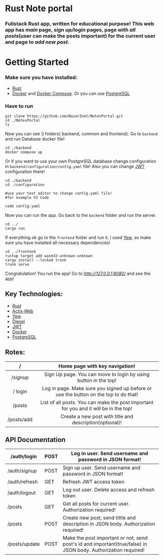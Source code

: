 # Rust Note portal
### Fullstack Rust app, written for educational purpose! This web app has *main* page, *sign up/login* pages, page with *all posts*(user can make the posts important) for the current user and page to *add new post*. 

# Getting Started
### Make sure you have installed: 
* [Rust](https://www.rust-lang.org/)
* [Docker](https://www.docker.com/) and [Docker Compose](https://docs.docker.com/compose/). Or you can use [PostgreSQL](https://www.postgresql.org/) 

### Have to run
```
git clone https://github.com/NazarZnet/NotesPortal.git
cd ./NotesPortal
ls
```
Now you can see 3 folders( backend, common and frontend). Go to `backend` and run Database docker file! 
```
cd ./backend
docker compose up
```
Or if you want to use your own PostgreSQL database change configuration in `backend/configuration/config.yaml` file! Also you can change [JWT](https://jwt.io/) configuration there!
```
cd ./backend
cd ./configuration

#use your text editor to change config.yaml file!
#for example VS Code

code config.yaml
```
Now you can run the app. Go back to  the `backend` folder and run the server.

```
cd ../
cargo run
```
If everything ok go to the `frontend` folder and run it. I used [Yew](https://yew.rs/), so make sure you have installed all necessary dependencies!

```
cd ../frontend
rustup target add wasm32-unknown-unknown
cargo install --locked trunk
trunk serve
```
Congratulation! You run the app! Go to *http://127.0.0.1:8080/* and see the app!

## Key Technologies:
* [Rust](https://www.rust-lang.org/)
* [Actix-Web](https://actix.rs/)
* [Yew](https://yew.rs/)
* [Diesel](https://diesel.rs/)
* [JWT](https://jwt.io/)
* [Docker](https://www.docker.com/)
* [PostgreSQL](https://www.postgresql.org/)

## Rotes:

|      /     	|                             Home page with key navigation!                            	|
|:----------:	|:-------------------------------------------------------------------------------------:	|
|   /signup  	|            Sign Up page. You can move to login by using button in the top!            	|
|   / login  	|  Log in page. Make sure you signed up before or use the button on the top to do that! 	|
|   /posts   	| List of all posts. You can make the post important for you and it will be in the top! 	|
| /posts/add 	|                Create a new post with title and description(optional)!                	|

## API Documentation

| /auth/login    	| POST 	| Log in user. Send username and password in JSON format!                                                        	|
|----------------	|------	|----------------------------------------------------------------------------------------------------------------	|
| /auth/signup   	| POST 	| Sign up user. Send username and password in JSON format!                                                       	|
| /auth/refresh  	| GET  	| Refresh JWT access token                                                                                       	|
| /auth/logout   	| GET  	| Log out user. Delete access and refresh token                                                                  	|
| /posts         	| GET  	| Get all posts for current user. Authorization required!                                                        	|
| /posts         	| POST 	| Create new post, send tittle and description in JSON body. Authorization required!                             	|
| /posts/update 	| POST 	| Make the post important or not, send post's id and important(true/false) in JSON body. Authorization required! 	|
